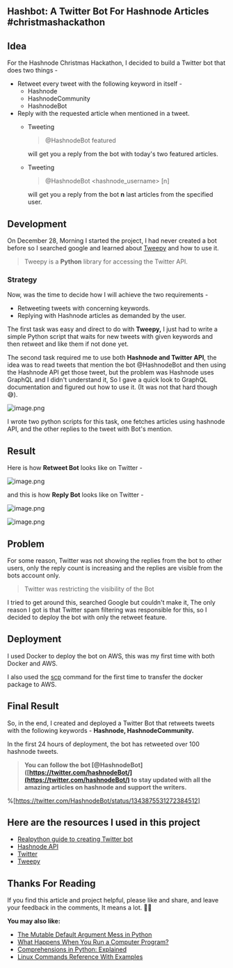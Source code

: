 ## Hashbot: A Twitter Bot For Hashnode Articles #christmashackathon

## Idea

For the Hashnode Christmas Hackathon, I decided to build a Twitter bot that does two things -

- Retweet every tweet with the following keyword in itself -
    - Hashnode
    - HashnodeCommunity
    - HashnodeBot
- Reply with the requested article when mentioned in a tweet.
    - Tweeting

        > @HashnodeBot featured

        will get you a reply from the bot with today's two featured articles.

    - Tweeting

        > @HashnodeBot <hashnode_username> [n]

        will get you a reply from the bot **n** last articles from the specified user.

## Development

On December 28, Morning I started the project, I had never created a bot before so I searched google and learned about [Tweepy]([https://www.tweepy.org/](https://www.tweepy.org/)) and how to use it.

> Tweepy is a **Python** library for accessing the Twitter API.

### Strategy

Now, was the time to decide how I will achieve the two requirements -

- Retweeting tweets with concerning keywords.
- Replying with Hashnode articles as demanded by the user.

The first task was easy and direct to do with **Tweepy,** I just had to write a simple Python script that waits for new tweets with given keywords and then retweet and like them if not done yet.

The second task required me to use both **Hashnode and Twitter API**, the idea was to read tweets that mention the bot @HashnodeBot and then using the Hashnode API get those tweet, but the problem was Hashnode uses GraphQL and I didn't understand it, So I gave a quick look to GraphQL documentation and figured out how to use it. (It was not that hard though 😅).

![image.png](https://cdn.hashnode.com/res/hashnode/image/upload/v1609313718815/t6Cf30ryw.png)

I wrote two python scripts for this task, one fetches articles using hashnode API, and the other replies to the tweet with Bot's mention.

## Result

Here is how **Retweet Bot** looks like on Twitter -

![image.png](https://cdn.hashnode.com/res/hashnode/image/upload/v1609313592972/fasp7fXmE.png)

and this is how **Reply Bot** looks like on Twitter -

![image.png](https://cdn.hashnode.com/res/hashnode/image/upload/v1609313632685/T9q-2J20d.png)

![image.png](https://cdn.hashnode.com/res/hashnode/image/upload/v1609313654739/F010BW2Wh.png)
## Problem

For some reason, Twitter was not showing the replies from the bot to other users, only the reply count is increasing and the replies are visible from the bots account only.

> Twitter was restricting the visibility of the Bot

I tried to get around this, searched Google but couldn't make it, The only reason I got is that Twitter spam filtering was responsible for this, so I decided to deploy the bot with only the retweet feature.

## Deployment

I used Docker to deploy the bot on AWS, this was my first time with both Docker and AWS.

I also used the [scp](https://apoorvtyagi.tech/scp-command-in-linux) command for the first time to transfer the docker package to AWS.

## Final Result

So, in the end, I created and deployed a Twitter Bot that retweets tweets with the following keywords - **Hashnode, HashnodeCommunity.**

In the first 24 hours of deployment, the bot has retweeted over 100 hashnode tweets.

> **You can follow the bot [@HashnodeBot]([https://twitter.com/hashnodeBot/](https://twitter.com/hashnodeBot/) to stay updated with all the amazing articles on hashnode and support the writers.**


%[https://twitter.com/HashnodeBot/status/1343875531272384512]


## Here are the resources I used in this project

- [Realpython guide to creating Twitter bot](https://realpython.com/twitter-bot-python-tweepy/#deploying-bots-to-a-server-using-docker)
- [Hashnode API](https://api.hashnode.com/)
- [Twitter](https://twitter.com/)
- [Tweepy](https://www.tweepy.org/)

## Thanks For Reading

If you find this article and project helpful, please like and share, and leave your feedback in the comments, It means a lot. 🙏🏼

**You may also like:**

- [The Mutable Default Argument Mess in Python]([https://blog.yuvv.xyz/the-mutable-default-argument-mess-in-python](https://blog.yuvv.xyz/the-mutable-default-argument-mess-in-python))
- [What Happens When You Run a Computer Program?](https://blog.yuvv.xyz/what-happens-when-you-run-a-computer-program)
- [Comprehensions in Python: Explained](https://blog.yuvv.xyz/comprehensions-in-python-explained)
- [Linux Commands Reference With Examples](https://blog.yuvv.xyz/linux-commands-reference-with-examples)